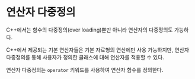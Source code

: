 # 연산자 다중정의

C++에서는 함수의 다중정의(over loading)뿐만 아니라 연산자의 다중정의도 가능하다.

C++에서 제공되는 기본 연산자들은 기본 자료형의 연산에만 사용 가능하지만, 연산자 다중정의를 통해 사용자가 정의한 클래스에 대해 연산자를 적용할 수 있다.

연산자 다중정의는 `operator` 키워드를 사용하여 연산자 함수를 정의한다.

